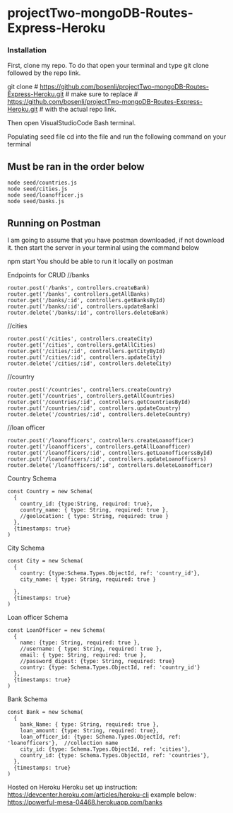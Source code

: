 # projectTwo-mongoDB-Routes-Express-Heroku

### Installation
First, clone my repo. To do that open your terminal and type git clone followed by the repo link.

git clone # https://github.com/bosenli/projectTwo-mongoDB-Routes-Express-Heroku.git #
make sure to replace # https://github.com/bosenli/projectTwo-mongoDB-Routes-Express-Heroku.git # with the actual repo link.

Then open VisualStudioCode Bash terminal.

Populating seed file
cd into the file and run the following command on your terminal

## Must be ran in the order below ##
```
node seed/countries.js
node seed/cities.js
node seed/loanofficer.js
node seed/banks.js
```

## Running on Postman ##
I am going to assume that you have postman downloaded, if not download it. then start the server in your terminal using the command below

npm start
You should be able to run it locally on postman

Endpoints for CRUD
//banks
```
router.post('/banks', controllers.createBank)
router.get('/banks', controllers.getAllBanks)
router.get('/banks/:id', controllers.getBanksById)
router.put('/banks/:id', controllers.updateBank)
router.delete('/banks/:id', controllers.deleteBank)
```

//cities
```
router.post('/cities', controllers.createCity)
router.get('/cities', controllers.getAllCities)
router.get('/cities/:id', controllers.getCityById)
router.put('/cities/:id', controllers.updateCity)
router.delete('/cities/:id', controllers.deleteCity)
```

//country
```
router.post('/countries', controllers.createCountry)
router.get('/countries', controllers.getAllCountries)
router.get('/countries/:id', controllers.getCountriesById)
router.put('/countries/:id', controllers.updateCountry)
router.delete('/countries/:id', controllers.deleteCountry)
```

//loan officer
```
router.post('/loanofficers', controllers.createLoanofficer)
router.get('/loanofficers', controllers.getAllLoanofficer)
router.get('/loanofficers/:id', controllers.getLoanofficerssById)
router.put('/loanofficers/:id', controllers.updateLoanofficers)
router.delete('/loanofficers/:id', controllers.deleteLoanofficer)
```

Country Schema
```
const Country = new Schema(
  {
    country_id: {type:String, required: true},
    country_name: { type: String, required: true },
    //geolocation: { type: String, required: true }
  },
  {timestamps: true}
)
```

City Schema
```
const City = new Schema(
  {
    country: {type:Schema.Types.ObjectId, ref: 'country_id'},
    city_name: { type: String, required: true }
   
  },
  {timestamps: true}
)
```

Loan officer Schema
```
const LoanOfficer = new Schema(
  { 
    name: {type: String, required: true },
    //username: { type: String, required: true },
    email: { type: String, required: true },
    //password_digest: {type: String, required: true}
    country: {type: Schema.Types.ObjectId, ref: 'country_id'}
  },
  {timestamps: true}
)
```

Bank Schema

```
const Bank = new Schema(
  {
    bank_Name: { type: String, required: true },
    loan_amount: {type: String, required: true},
    loan_officer_id: {type: Schema.Types.ObjectId, ref: 'loanofficers'},  //collection name
    city_id: {type: Schema.Types.ObjectId, ref: 'cities'},
    country_id: {type: Schema.Types.ObjectId, ref: 'countries'}, 
  },
  {timestamps: true}
)
```
Hosted on Heroku
Heroku set up instruction: https://devcenter.heroku.com/articles/heroku-cli
example below:
https://powerful-mesa-04468.herokuapp.com/banks
